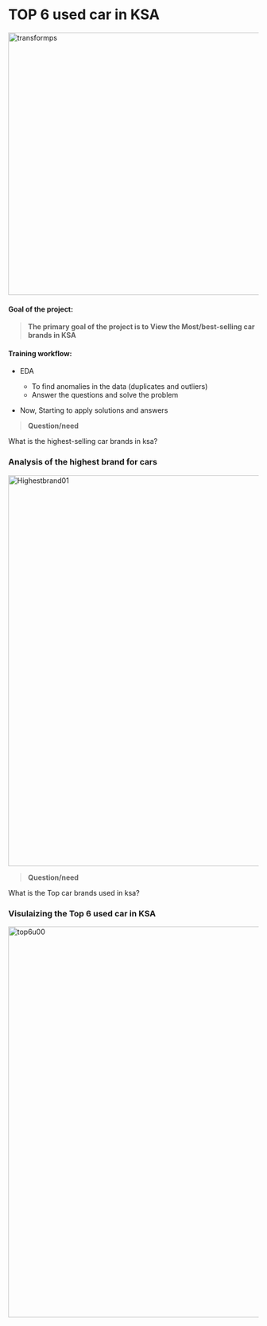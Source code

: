 # TOP 6 used car in KSA
<img width="527" alt="transformps" src="https://user-images.githubusercontent.com/75619142/142140458-e3bd043e-a8a0-438d-b779-a64cb8a24b27.png">


#### Goal of the project:

>**The primary goal of the project is to View the Most/best-selling car brands in KSA**

#### Training workflow:
* EDA
   +   To find anomalies in the data (duplicates and outliers)
   +   Answer the questions and solve the problem

* Now, Starting to apply solutions and answers

>**Question/need**
 
 
 What is the highest-selling car brands in ksa? 


### Analysis of the highest brand for cars
<img width="785" alt="Highestbrand01" src="https://user-images.githubusercontent.com/75619142/142141519-4f20158b-892f-4b58-8fe9-4b2049d8f066.png">


>**Question/need**

 What is the Top car brands used in ksa? 

### Visulaizing the Top 6 used car in KSA
<img width="785" alt="top6u00" src="https://user-images.githubusercontent.com/75619142/142142993-b4232c54-5fad-4798-885d-ad70882f7e9d.png">

